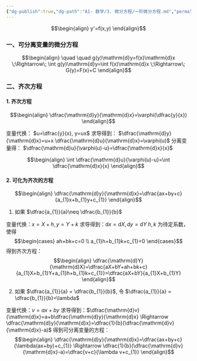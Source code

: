 ```yaml
---
{"dg-publish":true,"dg-path":"A1- 数学/3. 微分方程/一阶微分方程.md","permalink":"/A1- 数学/3. 微分方程/一阶微分方程/","dgPassFrontmatter":true,"noteIcon":"","created":"2024-10-03T14:37:45.000+08:00","updated":"2025-07-01T16:16:24.000+08:00"}
---
```



$$\begin{align}
y'=f(x,y) 
\end{align}$$

### 一、可分离变量的微分方程
$$\begin{align}
\quad \quad g(y)\mathrm{d}y=f(x)\mathrm{d}x \;\Rightarrow\; \int g(y)\mathrm{d}y=\int f(x)\mathrm{d}x  \;\Rightarrow\; G(y)=F(x)+C
\end{align}$$

### 二、齐次方程
#### 1. 齐次方程
$$\begin{align}
\dfrac{\mathrm{d}y}{\mathrm{d}x}=\varphi(\dfrac{y}{x})
\end{align}$$


变量代换： $u=\dfrac{y}{x}, y=ux$   求导得到： $\dfrac{\mathrm{d}y}{\mathrm{d}x}=u+x \dfrac{\mathrm{d}u}{\mathrm{d}x}=\varphi(u)$
分离变量得： $\dfrac{\mathrm{d}u}{\varphi(u)-u}=\dfrac{\mathrm{d}x}{x}$

$$\begin{align}
\int \dfrac{\mathrm{d}u}{\varphi(u)-u}=\int \dfrac{\mathrm{d}x}{x}
\end{align}$$


#### 2. 可化为齐次的方程
$$\begin{align}
\dfrac{\mathrm{d}y}{\mathrm{d}x}=\dfrac{ax+by+c}{a_{1}x+b_{1}y+c_{1}}
\end{align}$$
1. 如果 $\dfrac{a_{1}}{a}\neq \dfrac{b_{1}}{b}$

变量代换：$x=X+h,y=Y+k$   求导得到：$\mathrm{d}x=\mathrm{d}X,\mathrm{d}y=\mathrm{d}Y$
$h,k$ 为待定系数，使得
$$\begin{cases}
ah+bk+c=0 \\
a_{1}h+b_{1}k+c_{1}=0
\end{cases}$$
得到齐次方程：
$$\begin{align}
\dfrac{\mathrm{d}Y}{\mathrm{d}X}=\dfrac{aX+bY+ah+bk+c}{a_{1}X+b_{1}Y+a_{1}h+b_{1}k+c_{1}}=\dfrac{aX+bY}{a_{1}X+b_{1}Y}
\end{align}$$


2. 如果 $\dfrac{a_{1}}{a} = \dfrac{b_{1}}{b}$, 令 $\dfrac{a_{1}}{a} = \dfrac{b_{1}}{b}=\lambda$

变量代换：$v=ax+by$    求导得到：$\dfrac{\mathrm{d}v}{\mathrm{d}x}=a+b\dfrac{\mathrm{d}y}{\mathrm{d}x} \Rightarrow \dfrac{\mathrm{d}y}{\mathrm{d}x}=\dfrac{1}{b}(\dfrac{\mathrm{d}v}{\mathrm{d}x}-a)$
得到可分离变量的方程：
$$\begin{align}
\dfrac{\mathrm{d}y}{\mathrm{d}x}=\dfrac{ax+by+c}{\lambda(ax+by)+c_{1}} \Rightarrow \dfrac{1}{b}(\dfrac{\mathrm{d}v}{\mathrm{d}x}-a)=\dfrac{v+c}{\lambda v+c_{1}}
\end{align}$$
